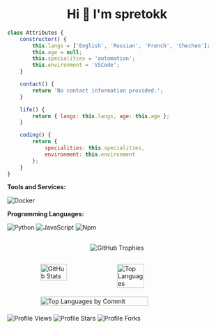 <h1 align="center">Hi 👋 I'm spretokk</h1>

```javascript
class Attributes {
    constructor() {
        this.langs = ['English', 'Russian', 'French', 'Chechen'];
        this.age = null;
        this.specialities = 'automation';
        this.environment = 'VSCode';
    }

    contact() {
        return 'No contact information provided.';
    }

    life() {
        return { langs: this.langs, age: this.age };
    }

    coding() {
        return {
            specialities: this.specialities,
            environment: this.environment
        };
    }
}
```

**Tools and Services:**

![Docker](https://img.shields.io/badge/Tools-Docker-informational?style=flat&logo=docker&logoColor=white&color=6aa6f8)

**Programming Languages:**

![Python](https://img.shields.io/badge/Code-Python-informational?style=flat&logo=python&logoColor=white&color=6aa6f8)
![JavaScript](https://img.shields.io/badge/Code-Javascript-informational?style=flat&logo=javascript&logoColor=white&color=6aa6f8)
![Npm](https://img.shields.io/npm/v/npm.svg?logo=nodedotjs&logoColor=white&color=6aa6f8)

##
<p align="center">
  <img src="https://github-profile-trophy.vercel.app/?username=oc4tche&theme=darkhub&no-bg=true&no-frame=true" alt="GitHub Trophies" />
</p>

##



<div align="left">
  <div style="display: flex; justify-content: center;">
    <img src="http://github-profile-summary-cards.vercel.app/api/cards/stats?username=oc4tche&theme=github_dark" alt="GitHub Stats" style="width: 35%;" />
    <img src="http://github-profile-summary-cards.vercel.app/api/cards/repos-per-language?username=oc4tche&theme=github_dark" alt="Top Languages" style="width: 35%;" />
  </div>
  <div style="display: flex; justify-content: center; margin-top: 20px;">
    <img src="http://github-profile-summary-cards.vercel.app/api/cards/profile-details?username=oc4tche&theme=github_dark" alt="Top Languages by Commit" style="width: 70%;" />
  </div>
</div>

<div align="left" style="margin-top: 20px;">
  <img src="https://komarev.com/ghpvc/?username=oc4tche&color=blue&style=flat" alt="Profile Views"/>
  <img src="https://img.shields.io/badge/dynamic/json?&label=Total%20Stars&color=blue&style=flat&style=for-the-badge&query=%24.stars&url=https://api.github-star-counter.workers.dev/user/oc4tche" alt="Profile Stars"></a>
  <img src="https://img.shields.io/badge/dynamic/json?&label=Total%20Forks&color=blue&style=flat&style=for-the-badge&query=%24.forks&url=https://api.github-star-counter.workers.dev/user/oc4tche" alt="Profile Forks"></a>
</div>
